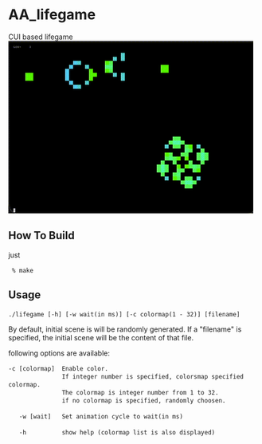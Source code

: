 # AA_lifegame
CUI based lifegame 
![CANNON](./AAlife.gif "lifegame")

## How To Build
just
```
 % make
```
## Usage
```
./lifegame [-h] [-w wait(in ms)] [-c colormap(1 - 32)] [filename]
```
By default, initial scene is will be randomly generated.
If a "filename" is specified, the initial scene will be the content of that file.

following options are available:

```
-c [colormap]  Enable color.
               If integer number is specified, colorsmap specified colormap. 
               The colormap is integer number from 1 to 32.
               if no colormap is specified, randomly choosen.

   -w [wait]   Set animation cycle to wait(in ms)

   -h          show help (colormap list is also displayed)